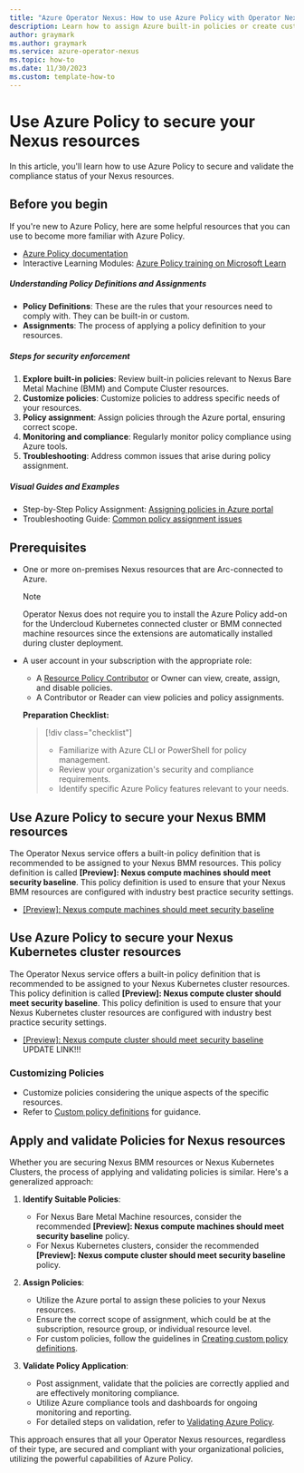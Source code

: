 ```yaml
---
title: "Azure Operator Nexus: How to use Azure Policy with Operator Nexus Resources"
description: Learn how to assign Azure built-in policies or create custom policies to secure your Operator Nexus resources.
author: graymark
ms.author: graymark
ms.service: azure-operator-nexus
ms.topic: how-to
ms.date: 11/30/2023
ms.custom: template-how-to
---
```


# Use Azure Policy to secure your Nexus resources

In this article, you'll learn how to use Azure Policy to secure and validate the compliance status of your Nexus resources.

## Before you begin

If you're new to Azure Policy, here are some helpful resources that you can use to become more familiar with Azure Policy.

- [Azure Policy documentation](../governance/policy/overview.md)
- Interactive Learning Modules: [Azure Policy training on Microsoft Learn](/learn/browse/?terms=Azure%20Policy)

##### Understanding Policy Definitions and Assignments

- **Policy Definitions**: These are the rules that your resources need to comply with. They can be built-in or custom.
- **Assignments**: The process of applying a policy definition to your resources.

##### Steps for security enforcement

1. **Explore built-in policies**: Review built-in policies relevant to Nexus Bare Metal Machine (BMM) and Compute Cluster resources.
2. **Customize policies**: Customize policies to address specific needs of your resources.
3. **Policy assignment**: Assign policies through the Azure portal, ensuring correct scope.
4. **Monitoring and compliance**: Regularly monitor policy compliance using Azure tools.
5. **Troubleshooting**: Address common issues that arise during policy assignment.

##### Visual Guides and Examples

- Step-by-Step Policy Assignment: [Assigning policies in Azure portal](../governance/policy/assign-policy-portal.md)
- Troubleshooting Guide: [Common policy assignment issues](../governance/policy/troubleshoot/general.md)

## Prerequisites

- One or more on-premises Nexus resources that are Arc-connected to Azure.

  > [!NOTE]
  > Operator Nexus does not require you to install the Azure Policy add-on for the Undercloud Kubernetes connected cluster or BMM connected machine resources since the extensions are automatically installed during cluster deployment.

- A user account in your subscription with the appropriate role:

  - A [Resource Policy Contributor](../role-based-access-control/built-in-roles.md#resource-policy-contributor) or Owner can view, create, assign, and disable policies.
  - A Contributor or Reader can view policies and policy assignments.

  **Preparation Checklist:**

  > [!div class="checklist"]
  > * Familiarize with Azure CLI or PowerShell for policy management.
  > * Review your organization's security and compliance requirements.
  > * Identify specific Azure Policy features relevant to your needs.

## Use Azure Policy to secure your Nexus BMM resources

The Operator Nexus service offers a built-in policy definition that is recommended to be assigned to your Nexus BMM resources. This policy definition is called **[Preview]: Nexus compute machines should meet security baseline**. This policy definition is used to ensure that your Nexus BMM resources are configured with industry best practice security settings.

- [[Preview]: Nexus compute machines should meet security baseline](https://portal.azure.com/#blade/Microsoft_Azure_Policy/PolicyDetailBlade/definitionId/%2Fproviders%2FMicrosoft.Authorization%2FpolicyDefinitions%2Fec2c1bce-5ad3-4b07-bb4f-e041410cd8db)

## Use Azure Policy to secure your Nexus Kubernetes cluster resources

The Operator Nexus service offers a built-in policy definition that is recommended to be assigned to your Nexus Kubernetes cluster resources. This policy definition is called **[Preview]: Nexus compute cluster should meet security baseline**. This policy definition is used to ensure that your Nexus Kubernetes cluster resources are configured with industry best practice security settings.

- [[Preview]: Nexus compute cluster should meet security baseline](https://portal.azure.com/#blade/Microsoft_Azure_Policy/PolicyDetailBlade/definitionId/%2Fproviders%2FMicrosoft.Authorization%2FpolicyDefinitions%2Fec2c1bce-5ad3-4b07-bb4f-e041410cd8db) UPDATE LINK!!!

### Customizing Policies

- Customize policies considering the unique aspects of the specific resources.
- Refer to [Custom policy definitions](../governance/policy/tutorials/create-custom-policy-definition.md) for guidance.

## Apply and validate Policies for Nexus resources

Whether you are securing Nexus BMM resources or Nexus Kubernetes Clusters, the process of applying and validating policies is similar. Here's a generalized approach:

1. **Identify Suitable Policies**:

   - For Nexus Bare Metal Machine resources, consider the recommended **[Preview]: Nexus compute machines should meet security baseline** policy.
   - For Nexus Kubernetes clusters, consider the recommended **[Preview]: Nexus compute cluster should meet security baseline** policy.

2. **Assign Policies**:

   - Utilize the Azure portal to assign these policies to your Nexus resources.
   - Ensure the correct scope of assignment, which could be at the subscription, resource group, or individual resource level.
   - For custom policies, follow the guidelines in [Creating custom policy definitions](../governance/policy/tutorials/create-custom-policy-definition.md).

3. **Validate Policy Application**:
   - Post assignment, validate that the policies are correctly applied and are effectively monitoring compliance.
   - Utilize Azure compliance tools and dashboards for ongoing monitoring and reporting.
   - For detailed steps on validation, refer to [Validating Azure Policy](../governance/policy/how-to/get-compliance-data.md).

This approach ensures that all your Operator Nexus resources, regardless of their type, are secured and compliant with your organizational policies, utilizing the powerful capabilities of Azure Policy.
